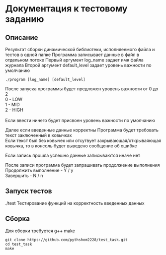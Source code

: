 # Документация к тестовому заданию
## Описание
Результат сборки динамической библиотеки, исполняеемого файла и тестов в одной папке 
Программа записывает данные в файл в отдельном потоке
Первый аргумент log_name задает имя файла журнала
Второй аргумент default_level задает уровень важности по умолчанию

```
./program [log_name] [default_level]
```

После запуска программы будет предложен уровень важности от 0 до 2 
<br>
0 - LOW <br>
1 - MID <br>
2 - HIGH <br>
<br>
Если ввести ничего будет присвоен уровень важности по умолчанию

Далее если введенные данные корректны
Программа будет требовать текст заключенный в ковычках <br>
Если текст был без ковычек или отсутвует закрывающая/открываяющая ковычка, то в консоль будет выведено сообщение об ошибке <br>

Если запись прошла успешно данные записываются иначе нет

После записи программа будет запрашивать продолжение выполнения <br>
Продолжить выполнение - Y / y <br>
Завершить - N / n

## Запуск тестов
./test 
Тестирование функций на корректность введенных данных

## Сборка
Для сборки требуется g++ make

```
git clone https://github.com/pythshom2228/test_task.git
cd test_task
make
```
